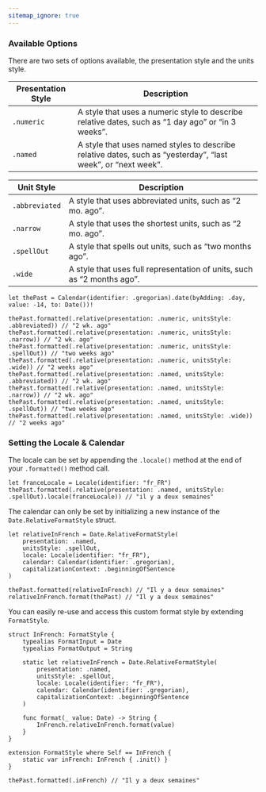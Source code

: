 ```yaml
---
sitemap_ignore: true
---
```

### Available Options

There are two sets of options available, the presentation style and the units style.

| Presentation Style | Description                                                                                                  |
| ------------------ | ------------------------------------------------------------------------------------------------------------ |
| `.numeric`         | A style that uses a numeric style to describe relative dates, such as “1 day ago” or “in 3 weeks”.           |
| `.named`           | A style that uses named styles to describe relative dates, such as “yesterday”, “last week”, or “next week”. |

| Unit Style     | Description                                                             |
| -------------- | ----------------------------------------------------------------------- |
| `.abbreviated` | A style that uses abbreviated units, such as “2 mo. ago”.               |
| `.narrow`      | A style that uses the shortest units, such as “2 mo. ago”.              |
| `.spellOut`    | A style that spells out units, such as “two months ago”.                |
| `.wide`        | A style that uses full representation of units, such as “2 months ago”. |

<pre class="splash"><code><span class="keyword">let</span> thePast = <span class="type">Calendar</span>(identifier: .<span class="dotAccess">gregorian</span>).<span class="call">date</span>(byAdding: .<span class="dotAccess">day</span>, value: -<span class="number">14</span>, to: <span class="type">Date</span>())!

thePast.<span class="call">formatted</span>(.<span class="call">relative</span>(presentation: .<span class="dotAccess">numeric</span>, unitsStyle: .<span class="dotAccess">abbreviated</span>)) <span class="comment">// "2 wk. ago"</span>
thePast.<span class="call">formatted</span>(.<span class="call">relative</span>(presentation: .<span class="dotAccess">numeric</span>, unitsStyle: .<span class="dotAccess">narrow</span>)) <span class="comment">// "2 wk. ago"</span>
thePast.<span class="call">formatted</span>(.<span class="call">relative</span>(presentation: .<span class="dotAccess">numeric</span>, unitsStyle: .<span class="dotAccess">spellOut</span>)) <span class="comment">// "two weeks ago"</span>
thePast.<span class="call">formatted</span>(.<span class="call">relative</span>(presentation: .<span class="dotAccess">numeric</span>, unitsStyle: .<span class="dotAccess">wide</span>)) <span class="comment">// "2 weeks ago"</span>
thePast.<span class="call">formatted</span>(.<span class="call">relative</span>(presentation: .<span class="dotAccess">named</span>, unitsStyle: .<span class="dotAccess">abbreviated</span>)) <span class="comment">// "2 wk. ago"</span>
thePast.<span class="call">formatted</span>(.<span class="call">relative</span>(presentation: .<span class="dotAccess">named</span>, unitsStyle: .<span class="dotAccess">narrow</span>)) <span class="comment">// "2 wk. ago"</span>
thePast.<span class="call">formatted</span>(.<span class="call">relative</span>(presentation: .<span class="dotAccess">named</span>, unitsStyle: .<span class="dotAccess">spellOut</span>)) <span class="comment">// "two weeks ago"</span>
thePast.<span class="call">formatted</span>(.<span class="call">relative</span>(presentation: .<span class="dotAccess">named</span>, unitsStyle: .<span class="dotAccess">wide</span>)) <span class="comment">// "2 weeks ago"</span></code></pre>

### Setting the Locale & Calendar

The locale can be set by appending the `.locale()` method at the end of your `.formatted()` method call.

<pre class="splash"><code><span class="keyword">let</span> franceLocale = <span class="type">Locale</span>(identifier: <span class="string">"fr_FR"</span>)
thePast.<span class="call">formatted</span>(.<span class="call">relative</span>(presentation: .<span class="dotAccess">named</span>, unitsStyle: .<span class="dotAccess">spellOut</span>).<span class="call">locale</span>(franceLocale)) <span class="comment">// "il y a deux semaines"</span></code></pre>

The calendar can only be set by initializing a new instance of the `Date.RelativeFormatStyle` struct.

<pre class="splash"><code><span class="keyword">let</span> relativeInFrench = <span class="type">Date</span>.<span class="type">RelativeFormatStyle</span>(
    presentation: .<span class="dotAccess">named</span>,
    unitsStyle: .<span class="dotAccess">spellOut</span>,
    locale: <span class="type">Locale</span>(identifier: <span class="string">"fr_FR"</span>),
    calendar: <span class="type">Calendar</span>(identifier: .<span class="dotAccess">gregorian</span>),
    capitalizationContext: .<span class="dotAccess">beginningOfSentence</span>
)

thePast.<span class="call">formatted</span>(relativeInFrench) <span class="comment">// "Il y a deux semaines"</span>
relativeInFrench.<span class="call">format</span>(thePast) <span class="comment">// "Il y a deux semaines"</span></code></pre>

You can easily re-use and access this custom format style by extending `FormatStyle`.

<pre class="splash"><code><span class="keyword">struct</span> InFrench: <span class="type">FormatStyle</span> {
    <span class="keyword">typealias</span> FormatInput = <span class="type">Date</span>
    <span class="keyword">typealias</span> FormatOutput = <span class="type">String</span>

    <span class="keyword">static let</span> relativeInFrench = <span class="type">Date</span>.<span class="type">RelativeFormatStyle</span>(
        presentation: .<span class="dotAccess">named</span>,
        unitsStyle: .<span class="dotAccess">spellOut</span>,
        locale: <span class="type">Locale</span>(identifier: <span class="string">"fr_FR"</span>),
        calendar: <span class="type">Calendar</span>(identifier: .<span class="dotAccess">gregorian</span>),
        capitalizationContext: .<span class="dotAccess">beginningOfSentence</span>
    )

    <span class="keyword">func</span> format(<span class="keyword">_</span> value: <span class="type">Date</span>) -&gt; <span class="type">String</span> {
        <span class="type">InFrench</span>.<span class="property">relativeInFrench</span>.<span class="call">format</span>(value)
    }
}

<span class="keyword">extension</span> <span class="type">FormatStyle</span> <span class="keyword">where</span> <span class="type">Self</span> == <span class="type">InFrench</span> {
    <span class="keyword">static var</span> inFrench: <span class="type">InFrench</span> { .<span class="keyword">init</span>() }
}

thePast.<span class="call">formatted</span>(.<span class="dotAccess">inFrench</span>) <span class="comment">// "Il y a deux semaines"</span></code></pre>
